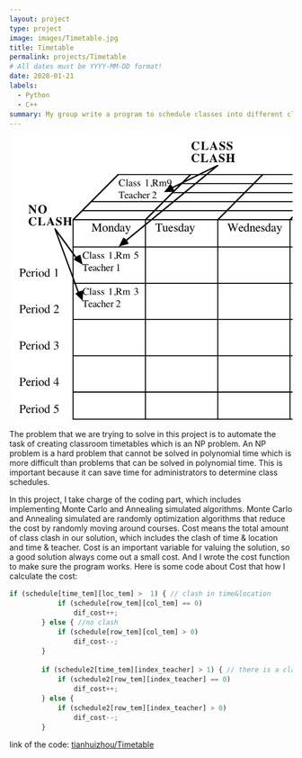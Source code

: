 ```yaml
---
layout: project
type: project
image: images/Timetable.jpg
title: Timetable
permalink: projects/Timetable
# All dates must be YYYY-MM-DD format!
date: 2020-01-21
labels:
  - Python
  - C++
summary: My group write a program to schedule classes into different classroom and time.
---
```


<div class="ui small rounded images">
  
  <img class="ui image" src="../images/Timetable.png">
</div>


The problem that we are trying to solve in this project is to automate the task of creating classroom timetables which is an NP problem. An NP problem is a hard problem that cannot be solved in polynomial time which is more difficult than problems that can be solved in polynomial time.  This is important because it can save time for administrators to determine class schedules.

In this project, I take charge of the coding part, which includes implementing Monte Carlo and Annealing simulated algorithms. Monte Carlo and Annealing simulated are randomly optimization algorithms that reduce the cost by randomly moving around courses. Cost means the total amount of class clash in our solution, which includes the clash of time & location and time & teacher. Cost is an important variable for valuing the solution, so a good solution always come out a small cost. And I wrote the cost function to make sure the program works.
Here is some code about Cost that how I calculate the cost:

```js
if (schedule[time_tem][loc_tem] >  1) { // clash in time&location
			if (schedule[row_tem][col_tem] == 0)
				dif_cost++;
		} else { //no clash
			if (schedule[row_tem][col_tem] > 0)
				dif_cost--;
		}

		if (schedule2[time_tem][index_teacher] > 1) { // there is a clash in time&teach
			if (schedule2[row_tem][index_teacher] == 0)
				dif_cost++;	
		} else {
			if (schedule2[row_tem][index_teacher] > 0) 
				dif_cost--;
		}
```
link of the code: <a href="https://github.com/tianhuizhou/Timetable"><i class="large github icon"></i>tianhuizhou/Timetable</a>



